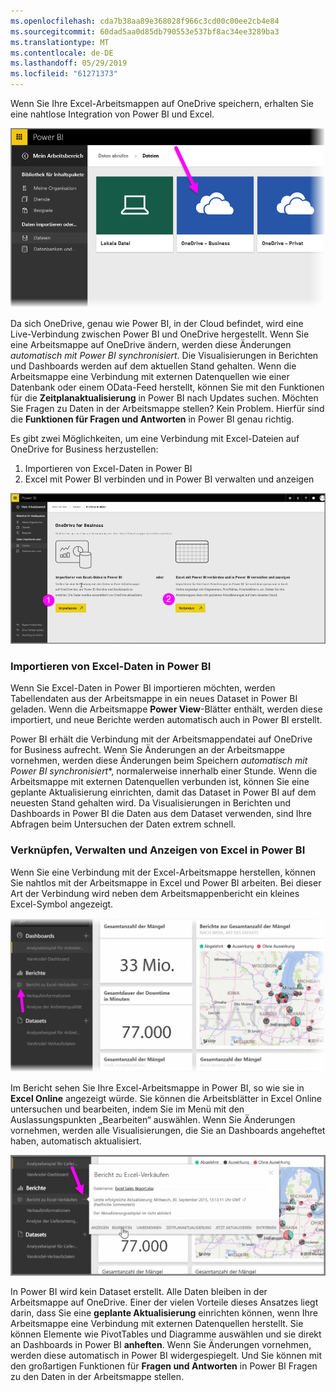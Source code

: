 ```yaml
---
ms.openlocfilehash: cda7b38aa89e368028f966c3cd00c00ee2cb4e84
ms.sourcegitcommit: 60dad5aa0d85db790553e537bf8ac34ee3289ba3
ms.translationtype: MT
ms.contentlocale: de-DE
ms.lasthandoff: 05/29/2019
ms.locfileid: "61271373"
---
```

Wenn Sie Ihre Excel-Arbeitsmappen auf OneDrive speichern, erhalten Sie eine nahtlose Integration von Power BI und Excel.

![](media/5-4-connect-onedrive-for-business/5-4_1.png)

Da sich OneDrive, genau wie Power BI, in der Cloud befindet, wird eine Live-Verbindung zwischen Power BI und OneDrive hergestellt. Wenn Sie eine Arbeitsmappe auf OneDrive ändern, werden diese Änderungen *automatisch mit Power BI synchronisiert*. Die Visualisierungen in Berichten und Dashboards werden auf dem aktuellen Stand gehalten. Wenn die Arbeitsmappe eine Verbindung mit externen Datenquellen wie einer Datenbank oder einem OData-Feed herstellt, können Sie mit den Funktionen für die **Zeitplanaktualisierung** in Power BI nach Updates suchen. Möchten Sie Fragen zu Daten in der Arbeitsmappe stellen? Kein Problem. Hierfür sind die **Funktionen für Fragen und Antworten** in Power BI genau richtig.

Es gibt zwei Möglichkeiten, um eine Verbindung mit Excel-Dateien auf OneDrive for Business herzustellen:

1. Importieren von Excel-Daten in Power BI
2. Excel mit Power BI verbinden und in Power BI verwalten und anzeigen

![](media/5-4-connect-onedrive-for-business/5-4_3.png)

### <a name="import-excel-data-into-power-bi"></a>Importieren von Excel-Daten in Power BI
Wenn Sie Excel-Daten in Power BI importieren möchten, werden Tabellendaten aus der Arbeitsmappe in ein neues Dataset in Power BI geladen. Wenn die Arbeitsmappe **Power View**-Blätter enthält, werden diese importiert, und neue Berichte werden automatisch auch in Power BI erstellt.

Power BI erhält die Verbindung mit der Arbeitsmappendatei auf OneDrive for Business aufrecht. Wenn Sie Änderungen an der Arbeitsmappe vornehmen, werden diese Änderungen beim Speichern *automatisch mit Power BI synchronisiert**, normalerweise innerhalb einer Stunde. Wenn die Arbeitsmappe mit externen Datenquellen verbunden ist, können Sie eine geplante Aktualisierung einrichten, damit das Dataset in Power BI auf dem neuesten Stand gehalten wird. Da Visualisierungen in Berichten und Dashboards in Power BI die Daten aus dem Dataset verwenden, sind Ihre Abfragen beim Untersuchen der Daten extrem schnell.

### <a name="connect-manage-and-view-excel-in-power-bi"></a>Verknüpfen, Verwalten und Anzeigen von Excel in Power BI
Wenn Sie eine Verbindung mit der Excel-Arbeitsmappe herstellen, können Sie nahtlos mit der Arbeitsmappe in Excel und Power BI arbeiten. Bei dieser Art der Verbindung wird neben dem Arbeitsmappenbericht ein kleines Excel-Symbol angezeigt.

![](media/5-4-connect-onedrive-for-business/5-4_4.png)

Im Bericht sehen Sie Ihre Excel-Arbeitsmappe in Power BI, so wie sie in **Excel Online** angezeigt würde. Sie können die Arbeitsblätter in Excel Online untersuchen und bearbeiten, indem Sie im Menü mit den Auslassungspunkten „Bearbeiten“ auswählen. Wenn Sie Änderungen vornehmen, werden alle Visualisierungen, die Sie an Dashboards angeheftet haben, automatisch aktualisiert.

![](media/5-4-connect-onedrive-for-business/5-4_5.png)

In Power BI wird kein Dataset erstellt. Alle Daten bleiben in der Arbeitsmappe auf OneDrive. Einer der vielen Vorteile dieses Ansatzes liegt darin, dass Sie eine **geplante Aktualisierung** einrichten können, wenn Ihre Arbeitsmappe eine Verbindung mit externen Datenquellen herstellt. Sie können Elemente wie PivotTables und Diagramme auswählen und sie direkt an Dashboards in Power BI **anheften**. Wenn Sie Änderungen vornehmen, werden diese automatisch in Power BI widergespiegelt. Und Sie können mit den großartigen Funktionen für **Fragen und Antworten** in Power BI Fragen zu den Daten in der Arbeitsmappe stellen.  

